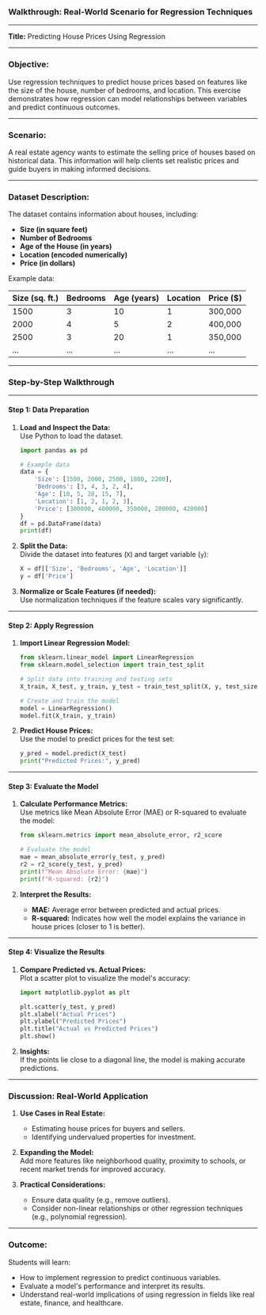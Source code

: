 ### **Walkthrough: Real-World Scenario for Regression Techniques**

---

**Title:** Predicting House Prices Using Regression

---

### **Objective:**  
Use regression techniques to predict house prices based on features like the size of the house, number of bedrooms, and location. This exercise demonstrates how regression can model relationships between variables and predict continuous outcomes.

---

### **Scenario:**  
A real estate agency wants to estimate the selling price of houses based on historical data. This information will help clients set realistic prices and guide buyers in making informed decisions.

---

### **Dataset Description:**
The dataset contains information about houses, including:  
- **Size (in square feet)**  
- **Number of Bedrooms**  
- **Age of the House (in years)**  
- **Location (encoded numerically)**  
- **Price (in dollars)**  

Example data:

| **Size (sq. ft.)** | **Bedrooms** | **Age (years)** | **Location** | **Price ($)**  |
|--------------------|--------------|-----------------|--------------|---------------|
| 1500               | 3            | 10              | 1            | 300,000       |
| 2000               | 4            | 5               | 2            | 400,000       |
| 2500               | 3            | 20              | 1            | 350,000       |
| ...                | ...          | ...             | ...          | ...           |

---

### **Step-by-Step Walkthrough**

---

#### **Step 1: Data Preparation**

1. **Load and Inspect the Data:**  
   Use Python to load the dataset.  
   ```python
   import pandas as pd
   
   # Example data
   data = {
       'Size': [1500, 2000, 2500, 1800, 2200],
       'Bedrooms': [3, 4, 3, 2, 4],
       'Age': [10, 5, 20, 15, 7],
       'Location': [1, 2, 1, 2, 3],
       'Price': [300000, 400000, 350000, 280000, 420000]
   }
   df = pd.DataFrame(data)
   print(df)
   ```

2. **Split the Data:**  
   Divide the dataset into features (`X`) and target variable (`y`):  
   ```python
   X = df[['Size', 'Bedrooms', 'Age', 'Location']]
   y = df['Price']
   ```

3. **Normalize or Scale Features (if needed):**  
   Use normalization techniques if the feature scales vary significantly.  

---

#### **Step 2: Apply Regression**

1. **Import Linear Regression Model:**  
   ```python
   from sklearn.linear_model import LinearRegression
   from sklearn.model_selection import train_test_split
   
   # Split data into training and testing sets
   X_train, X_test, y_train, y_test = train_test_split(X, y, test_size=0.2, random_state=42)
   
   # Create and train the model
   model = LinearRegression()
   model.fit(X_train, y_train)
   ```

2. **Predict House Prices:**  
   Use the model to predict prices for the test set:  
   ```python
   y_pred = model.predict(X_test)
   print("Predicted Prices:", y_pred)
   ```

---

#### **Step 3: Evaluate the Model**

1. **Calculate Performance Metrics:**  
   Use metrics like Mean Absolute Error (MAE) or R-squared to evaluate the model:  
   ```python
   from sklearn.metrics import mean_absolute_error, r2_score
   
   # Evaluate the model
   mae = mean_absolute_error(y_test, y_pred)
   r2 = r2_score(y_test, y_pred)
   print(f"Mean Absolute Error: {mae}")
   print(f"R-squared: {r2}")
   ```

2. **Interpret the Results:**  
   - **MAE:** Average error between predicted and actual prices.  
   - **R-squared:** Indicates how well the model explains the variance in house prices (closer to 1 is better).  

---

#### **Step 4: Visualize the Results**

1. **Compare Predicted vs. Actual Prices:**  
   Plot a scatter plot to visualize the model's accuracy:  
   ```python
   import matplotlib.pyplot as plt
   
   plt.scatter(y_test, y_pred)
   plt.xlabel("Actual Prices")
   plt.ylabel("Predicted Prices")
   plt.title("Actual vs Predicted Prices")
   plt.show()
   ```

2. **Insights:**  
   If the points lie close to a diagonal line, the model is making accurate predictions.

---

### **Discussion: Real-World Application**

1. **Use Cases in Real Estate:**
   - Estimating house prices for buyers and sellers.  
   - Identifying undervalued properties for investment.  

2. **Expanding the Model:**  
   Add more features like neighborhood quality, proximity to schools, or recent market trends for improved accuracy.  

3. **Practical Considerations:**  
   - Ensure data quality (e.g., remove outliers).  
   - Consider non-linear relationships or other regression techniques (e.g., polynomial regression).  

---

### **Outcome:**  
Students will learn:  
- How to implement regression to predict continuous variables.  
- Evaluate a model's performance and interpret its results.  
- Understand real-world implications of using regression in fields like real estate, finance, and healthcare.